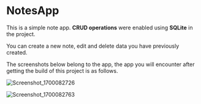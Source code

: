 # NotesApp

This is a simple note app. **CRUD operations** were enabled using **SQLite** in the project.

You can create a new note, edit and delete data you have previously created.

The screenshots below belong to the app, the app you will encounter after getting the build of this project is as follows.


![Screenshot_1700082726](https://github.com/humeyradogus/NotesApp/assets/75491382/4bd3aeab-5f83-4d64-a550-2f05315599c3)

![Screenshot_1700082763](https://github.com/humeyradogus/NotesApp/assets/75491382/0b6df964-6e5d-4c48-8170-2696175c07bd)

